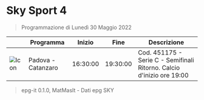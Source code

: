 # Sky Sport 4
> Programmazione di Lunedì 30 Maggio 2022

||Programma|Inizio|Fine|Descrizione|
|---|---|---|---|---|
|![Icon](https://guidatv.sky.it/uuid/96933c65-a581-4cb8-a790-aa294c668c44/cover?md5ChecksumParam=f5cf09b9c46619db9a30ba980ce5edbe)|Padova - Catanzaro|16:30:00|19:30:00|Cod. 451175 - Serie C - Semifinali Ritorno. Calcio d&#039;inizio ore 19:00



 > epg-it 0.1.0, MatMasIt - Dati epg SKY